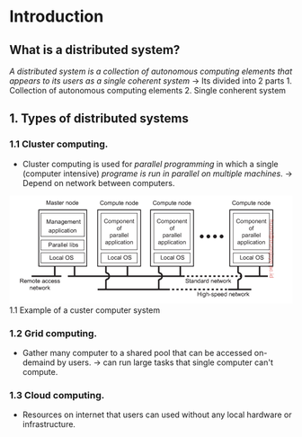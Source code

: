 # Introduction

## What is a distributed system?

*A distributed system is a collection of autonomous computing elements that appears to its users as a single coherent system*
$\to$ Its divided into 2 parts
    1. Collection of autonomous computing elements
    2. Single conherent system

## 1. Types of distributed systems

### 1.1 Cluster computing.
+ Cluster computing is used for *parallel programming* in which a single (computer intensive) *programe is run in parallel on multiple machines*. $\to$ Depend on network between computers.  
<div style='align:text-center'>
<img src="../../Media/distributed_systems/cluster_computing_example.png">
<figcaption> 1.1 Example of a custer computer system </figcaption>
</div>

### 1.2 Grid computing.
+ Gather many computer to a shared pool that can be accessed on-demaind by users.
$\to$ can run large tasks that single computer can't compute.

### 1.3 Cloud computing.
+ Resources on internet that users can used without any local hardware or infrastructure.